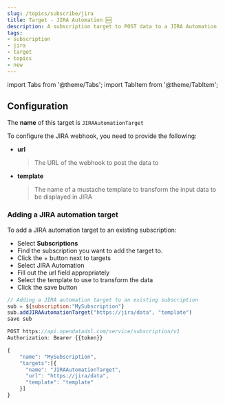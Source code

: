 ```yaml
---
slug: /topics/subscribe/jira
title: Target - JIRA Automation 🆕
description: A subscription target to POST data to a JIRA Automation
tags:
- subscription
- jira
- target
- topics
- new
---
```


import Tabs from '@theme/Tabs';
import TabItem from '@theme/TabItem';

## Configuration

The **name** of this target is ```JIRAAutomationTarget```

To configure the JIRA webhook, you need to provide the following:
* **url**
  > The URL of the webhook to post the data to
* **template**
  > The name of a mustache template to transform the input data to be displayed in JIRA

### Adding a JIRA automation target

To add a JIRA automation target to an existing subscription:

<Tabs groupId="tool">
<TabItem value="portal" label="Web Portal" default>

* Select **Subscriptions**
* Find the subscription you want to add the target to.
* Click the + button next to targets
* Select JIRA Automation
* Fill out the url field appropriately
* Select the template to use to transform the data
* Click the save button


</TabItem>
<TabItem value="odsl" label="OpenDataDSL">

```js
// Adding a JIRA automation target to an existing subscription
sub = ${subscription:"MySubscription"}
sub.addJIRAAutomationTarget("https://jira/data", "template")
save sub
```

</TabItem>
<TabItem value="rest" label="REST API">

```js
POST https://api.opendatadsl.com/service/subscription/v1
Authorization: Bearer {{token}}

{
    "name": "MySubscription",
    "targets":[{
      "name": "JIRAAutomationTarget",
      "url": "https://jira/data",
      "template": "template"
    }]
}
```

</TabItem>
</Tabs>

